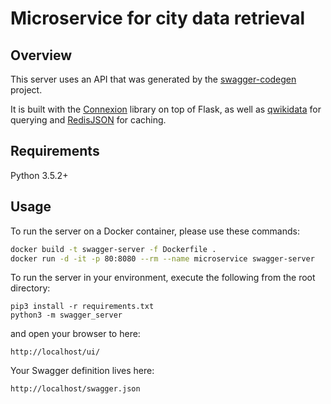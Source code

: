 # Microservice for city data retrieval

## Overview
This server uses an API that was generated by the [swagger-codegen](https://github.com/swagger-api/swagger-codegen) project.


It is built with the [Connexion](https://github.com/zalando/connexion) library on top of Flask,
as well as [qwikidata](https://github.com/kensho-technologies/qwikidata) for querying and
[RedisJSON](https://github.com/RedisLabsModules/rejson.git) for caching.

## Requirements
Python 3.5.2+

## Usage
To run the server on a Docker container, please use these commands:

```bash
docker build -t swagger-server -f Dockerfile .
docker run -d -it -p 80:8080 --rm --name microservice swagger-server
```


To run the server in your environment, execute the following from the root directory:

```console
pip3 install -r requirements.txt
python3 -m swagger_server
```

and open your browser to here:

```
http://localhost/ui/
```

Your Swagger definition lives here:

```
http://localhost/swagger.json
```
